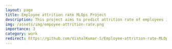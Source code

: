 ```yaml
---
layout: page
title: Employee attrition rate MLOps Project
description: This project aims to predict attrition rate of employees in a Company, harnessing the power of  ZenML, a powerful MLOps orchestration tool and Streamlit
img: /assets/img/empoyee-attrition-rate.png
importance: 3
category: work
redirect: https://github.com/VishalKumar-S/Employee-attrition-rate-MLOps-Project
---
```

